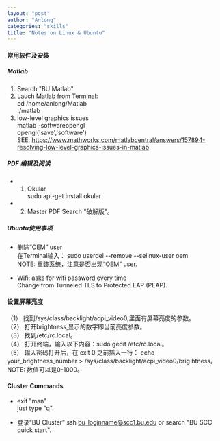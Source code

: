 ```yaml
---
layout: "post"
author: "Anlong"
categories: "skills"
title: "Notes on Linux & Ubuntu"
---
```

#### 常用软件及安装  
##### Matlab  
1. Search "BU Matlab"  
2. Lauch Matlab from Terminal:  
cd /home/anlong/Matlab  
./matlab  
3. low-level graphics issues  
matlab -softwareopengl  
opengl('save','software')  
SEE: https://www.mathworks.com/matlabcentral/answers/157894-resolving-low-level-graphics-issues-in-matlab  

##### PDF 编辑及阅读
- 1. Okular  
sudo apt-get install okular  
- 2. Master PDF
Search "破解版"。  

##### Ubuntu使用事项  
- 删除“OEM” user  
在Terminal输入： sudo userdel --remove --selinux-user oem  
NOTE: 重装系统，注意是否出现“OEM” user.  

- Wifi: asks for wifi password every time  
Change from Tunneled TLS to Protected EAP (PEAP).  


#### 设置屏幕亮度
（1） 找到/sys/class/backlight/acpi_video0,里面有屏幕亮度的参数。  
（2） 打开brightness,显示的数字即当前亮度参数。  
（3） 找到/etc/rc.local。  
（4） 打开终端，输入以下内容：sudo gedit /etc/rc.local。  
（5） 输入密码打开后，在 exit 0 之前插入一行： echo your_brightness_number > /sys/class/backlight/acpi_video0/brig
htness。  
NOTE: 数值可以是0-1000。  

#### Cluster Commands
- exit "man"  
just type "q".  

- 登录“BU Cluster”
ssh bu_loginname@scc1.bu.edu or search "BU SCC quick start".  
